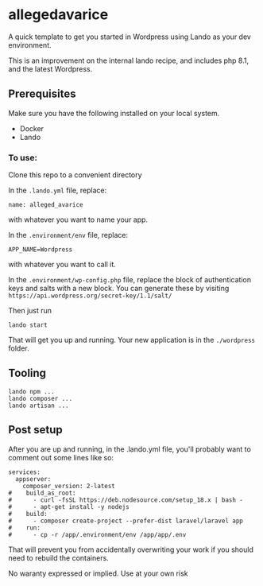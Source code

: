 # allegedavarice

A quick template to get you started in Wordpress using Lando as your dev environment.

This is an improvement on the internal lando recipe, and includes php 8.1, and the latest Wordpress.

## Prerequisites

Make sure you have the following installed on your local system.
- Docker
- Lando

### To use:

Clone this repo to a convenient directory

In the `.lando.yml` file, replace:
```
name: alleged_avarice
```
with whatever you want to name your app.

In the `.environment/env` file, replace:
```
APP_NAME=Wordpress
```
with whatever you want to call it.

In the `.environment/wp-config.php` file, replace the block of authentication keys and salts with a new block. You can generate these by visiting `https://api.wordpress.org/secret-key/1.1/salt/`

Then just run

`lando start`

That will get you up and running.  Your new application is in the `./wordpress` folder.

## Tooling

```
lando npm ...
lando composer ...
lando artisan ...
```

## Post setup

After you are up and running, in the .lando.yml file, you'll probably want to comment out some lines like so:
```
services:
  appserver:
    composer_version: 2-latest
#    build_as_root:
#      - curl -fsSL https://deb.nodesource.com/setup_18.x | bash -
#      - apt-get install -y nodejs
#    build:
#      - composer create-project --prefer-dist laravel/laravel app
#    run:
#      - cp -r /app/.environment/env /app/app/.env
```

That will prevent you from accidentally overwriting your work if you should need to rebuild the containers.

No waranty expressed or implied.  Use at your own risk
